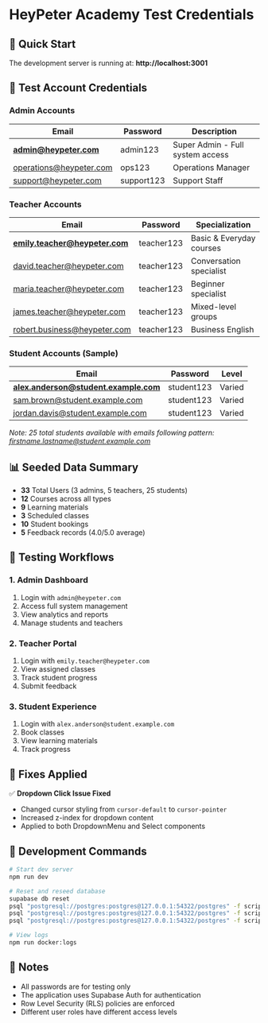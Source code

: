# HeyPeter Academy Test Credentials

## 🚀 Quick Start

The development server is running at: **http://localhost:3001**

## 🔐 Test Account Credentials

### Admin Accounts
| Email | Password | Description |
|-------|----------|-------------|
| **admin@heypeter.com** | admin123 | Super Admin - Full system access |
| operations@heypeter.com | ops123 | Operations Manager |
| support@heypeter.com | support123 | Support Staff |

### Teacher Accounts
| Email | Password | Specialization |
|-------|----------|----------------|
| **emily.teacher@heypeter.com** | teacher123 | Basic & Everyday courses |
| david.teacher@heypeter.com | teacher123 | Conversation specialist |
| maria.teacher@heypeter.com | teacher123 | Beginner specialist |
| james.teacher@heypeter.com | teacher123 | Mixed-level groups |
| robert.business@heypeter.com | teacher123 | Business English |

### Student Accounts (Sample)
| Email | Password | Level |
|-------|----------|-------|
| **alex.anderson@student.example.com** | student123 | Varied |
| sam.brown@student.example.com | student123 | Varied |
| jordan.davis@student.example.com | student123 | Varied |

*Note: 25 total students available with emails following pattern: firstname.lastname@student.example.com*

## 📊 Seeded Data Summary

- **33** Total Users (3 admins, 5 teachers, 25 students)
- **12** Courses across all types
- **9** Learning materials
- **3** Scheduled classes
- **10** Student bookings
- **5** Feedback records (4.0/5.0 average)

## 🧪 Testing Workflows

### 1. Admin Dashboard
1. Login with `admin@heypeter.com`
2. Access full system management
3. View analytics and reports
4. Manage students and teachers

### 2. Teacher Portal
1. Login with `emily.teacher@heypeter.com`
2. View assigned classes
3. Track student progress
4. Submit feedback

### 3. Student Experience
1. Login with `alex.anderson@student.example.com`
2. Book classes
3. View learning materials
4. Track progress

## 🐛 Fixes Applied

✅ **Dropdown Click Issue Fixed**
- Changed cursor styling from `cursor-default` to `cursor-pointer`
- Increased z-index for dropdown content
- Applied to both DropdownMenu and Select components

## 🔧 Development Commands

```bash
# Start dev server
npm run dev

# Reset and reseed database
supabase db reset
psql "postgresql://postgres:postgres@127.0.0.1:54322/postgres" -f scripts/seed-production-data-final.sql
psql "postgresql://postgres:postgres@127.0.0.1:54322/postgres" -f scripts/add-classes.sql
psql "postgresql://postgres:postgres@127.0.0.1:54322/postgres" -f scripts/setup-auth-users.sql

# View logs
npm run docker:logs
```

## 📝 Notes

- All passwords are for testing only
- The application uses Supabase Auth for authentication
- Row Level Security (RLS) policies are enforced
- Different user roles have different access levels